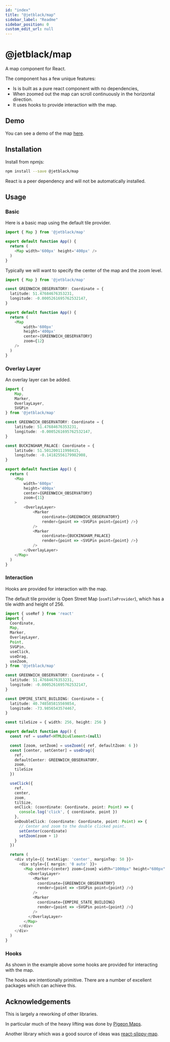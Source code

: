 ```yaml
---
id: "index"
title: "@jetblack/map"
sidebar_label: "Readme"
sidebar_position: 0
custom_edit_url: null
---
```


# @jetblack/map

A map component for React.

The component has a few unique features:

* Is is built as a pure react component with no dependencies,
* When zoomed out the map can scroll continuously in the horizontal direction.
* It uses hooks to provide interaction with the map.

## Demo

You can see a demo of the map [here](https://rob-blackbourn.github.io/jetblack-example-map/).

## Installation

Install from npmjs:

```bash
npm install --save @jetblack/map
```

React is a peer dependency and will not be automatically installed.

## Usage

### Basic

Here is a basic map using the default tile provider.

```typescript
import { Map } from '@jetblack/map'

export default function App() {
  return (
    <Map width='600px' height='400px' />
  )
}
```

Typically we will want to specify the center of the map and the zoom level.

```typescript
import { Map } from '@jetblack/map'

const GREENWICH_OBSERVATORY: Coordinate = {
  latitude: 51.47684676353231,
  longitude: -0.0005261695762532147,
}

export default function App() {
  return (
    <Map
        width='600px'
        height='400px'
        center={GREENWICH_OBSERVATORY}
        zoom={12}
    />
  )
}
```

### Overlay Layer

An overlay layer can be added.

```typescript
import {
    Map,
    Marker,
    OverlayLayer,
    SVGPin
} from '@jetblack/map'

const GREENWICH_OBSERVATORY: Coordinate = {
    latitude: 51.47684676353231,
    longitude: -0.0005261695762532147,
}

const BUCKINGHAM_PALACE: Coordinate = {
    latitude: 51.501200111998415,
    longitude: -0.14182556179982908,
}

export default function App() {
  return (
    <Map
        width='600px'
        height='400px'
        center={GREENWICH_OBSERVATORY}
        zoom={11}
    >
        <OverlayLayer>
            <Marker
                coordinate={GREENWICH_OBSERVATORY}
                render={point => <SVGPin point={point} />}
            />
            <Marker
                coordinate={BUCKINGHAM_PALACE}
                render={point => <SVGPin point={point} />}
            />
        </OverlayLayer>
    </Map>
  )
}
```

### Interaction

Hooks are provided for interaction with the map.

The default tile provider is Open Street Map (`osmTileProvider`), which has a
tile width and height of 256.

```typescript
import { useRef } from 'react'
import {
  Coordinate,
  Map,
  Marker,
  OverlayLayer,
  Point,
  SVGPin,
  useClick,
  useDrag,
  useZoom,
} from '@jetblack/map'

const GREENWICH_OBSERVATORY: Coordinate = {
  latitude: 51.47684676353231,
  longitude: -0.0005261695762532147,
}

const EMPIRE_STATE_BUILDING: Coordinate = {
  latitude: 40.748585815569854,
  longitude: -73.9856543574467,
}

const tileSize = { width: 256, height: 256 }

export default function App() {
  const ref = useRef<HTMLDivElement>(null)

  const [zoom, setZoom] = useZoom({ ref, defaultZoom: 6 })
  const [center, setCenter] = useDrag({
    ref,
    defaultCenter: GREENWICH_OBSERVATORY,
    zoom,
    tileSize
  })

  useClick({
    ref,
    center,
    zoom,
    tilSize,
    onClick: (coordinate: Coordinate, point: Point) => {
      console.log('click', { coordinate, point })
    },
    onDoubleClick: (coordinate: Coordinate, point: Point) => {
      // Center and zoom to the double clicked point.
      setCenter(coordinate)
      setZoom(zoom + 1)
    }
  })

  return (
    <div style={{ textAlign: 'center', marginTop: 50 }}>
      <div style={{ margin: '0 auto' }}>
        <Map center={center} zoom={zoom} width="1000px" height="600px" ref={ref}>
          <OverlayLayer>
            <Marker
              coordinate={GREENWICH_OBSERVATORY}
              render={point => <SVGPin point={point} />}
            />
            <Marker
              coordinate={EMPIRE_STATE_BUILDING}
              render={point => <SVGPin point={point} />}
            />
          </OverlayLayer>
        </Map>
      </div>
    </div>
  )
}
```

### Hooks

As shown in the example above some hooks are provided for interacting with the map.

The hooks are intentionally primitive. There are a number of excellent packages
which can achieve this.

## Acknowledgements

This is largely a reworking of other libraries.

In particular much of the heavy lifting was done by [Pigeon Maps](https://github.com/mariusandra/pigeon-maps).

Another library which was a good source of ideas was [react-slippy-map](https://github.com/gaswelder/react-slippy-map).
